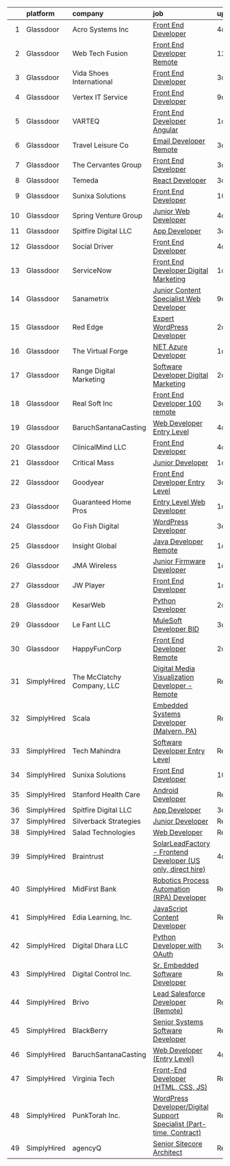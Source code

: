 

|    | platform    | company                    | job                                                                                                                                                                                                                                                                                                                                                                                                                                                                                                                                                                                                                                                                                                                                                                                                                                                                                                | update_time   | location          |
|---:|:------------|:---------------------------|:---------------------------------------------------------------------------------------------------------------------------------------------------------------------------------------------------------------------------------------------------------------------------------------------------------------------------------------------------------------------------------------------------------------------------------------------------------------------------------------------------------------------------------------------------------------------------------------------------------------------------------------------------------------------------------------------------------------------------------------------------------------------------------------------------------------------------------------------------------------------------------------------------|:--------------|:------------------|
|  1 | Glassdoor   | Acro Systems Inc           | [Front End Developer](https://www.glassdoor.com/partner/jobListing.htm?pos=125&ao=1136043&s=58&guid=00000181e6db46579a299f75ba928f2f&src=GD_JOB_AD&t=SR&vt=w&ea=1&cs=1_b1808d74&cb=1657435539395&jobListingId=1007984868055&jrtk=3-0-1g7jdmhk5jigu801-1g7jdmhkli4kg800-2c054230fa284e49-)                                                                                                                                                                                                                                                                                                                                                                                                                                                                                                                                                                                                          | 4d            | Remote            |
|  2 | Glassdoor   | Web Tech Fusion            | [Front End Developer   Remote](https://www.glassdoor.com/partner/jobListing.htm?pos=128&ao=1136043&s=58&guid=00000181e6db46579a299f75ba928f2f&src=GD_JOB_AD&t=SR&vt=w&ea=1&cs=1_3657073a&cb=1657435539395&jobListingId=1007966146198&jrtk=3-0-1g7jdmhk5jigu801-1g7jdmhkli4kg800-ac371e915463b26a-)                                                                                                                                                                                                                                                                                                                                                                                                                                                                                                                                                                                                 | 12d           | Powhatan, VA      |
|  3 | Glassdoor   | Vida Shoes International   | [Front End Developer](https://www.glassdoor.com/partner/jobListing.htm?pos=114&ao=1136043&s=58&guid=00000181e6db46579a299f75ba928f2f&src=GD_JOB_AD&t=SR&vt=w&ea=1&cs=1_61df5864&cb=1657435539390&jobListingId=1007988467146&jrtk=3-0-1g7jdmhk5jigu801-1g7jdmhkli4kg800-5bf3915247fdc10c-)                                                                                                                                                                                                                                                                                                                                                                                                                                                                                                                                                                                                          | 3d            | New York, NY      |
|  4 | Glassdoor   | Vertex IT Service          | [Front End Developer](https://www.glassdoor.com/partner/jobListing.htm?pos=124&ao=1136043&s=58&guid=00000181e6db46579a299f75ba928f2f&src=GD_JOB_AD&t=SR&vt=w&ea=1&cs=1_f9a7c966&cb=1657435539394&jobListingId=1007972762111&jrtk=3-0-1g7jdmhk5jigu801-1g7jdmhkli4kg800-0351729039bb2564-)                                                                                                                                                                                                                                                                                                                                                                                                                                                                                                                                                                                                          | 9d            | Remote            |
|  5 | Glassdoor   | VARTEQ                     | [Front End Developer  Angular ](https://www.glassdoor.com/partner/jobListing.htm?pos=110&ao=1136043&s=58&guid=00000181e6db46579a299f75ba928f2f&src=GD_JOB_AD&t=SR&vt=w&ea=1&cs=1_3f71c058&cb=1657435539390&jobListingId=1007993022639&jrtk=3-0-1g7jdmhk5jigu801-1g7jdmhkli4kg800-256c9565e4a29680-)                                                                                                                                                                                                                                                                                                                                                                                                                                                                                                                                                                                                | 1d            | Remote            |
|  6 | Glassdoor   | Travel   Leisure Co        | [Email Developer   Remote  ](https://www.glassdoor.com/partner/jobListing.htm?pos=123&ao=1136043&s=58&guid=00000181e6db46579a299f75ba928f2f&src=GD_JOB_AD&t=SR&vt=w&cs=1_7606ebd4&cb=1657435539394&jobListingId=1007987719084&jrtk=3-0-1g7jdmhk5jigu801-1g7jdmhkli4kg800-df45235fbaa2db25-)                                                                                                                                                                                                                                                                                                                                                                                                                                                                                                                                                                                                        | 3d            | Orlando, FL       |
|  7 | Glassdoor   | The Cervantes Group        | [Front End Developer](https://www.glassdoor.com/partner/jobListing.htm?pos=107&ao=1136043&s=58&guid=00000181e6db46579a299f75ba928f2f&src=GD_JOB_AD&t=SR&vt=w&ea=1&cs=1_b5448d10&cb=1657435539390&jobListingId=1007987592649&jrtk=3-0-1g7jdmhk5jigu801-1g7jdmhkli4kg800-b47686ae019cd46d-)                                                                                                                                                                                                                                                                                                                                                                                                                                                                                                                                                                                                          | 3d            | San Juan, PR      |
|  8 | Glassdoor   | Temeda                     | [React Developer](https://www.glassdoor.com/partner/jobListing.htm?pos=101&ao=1110586&s=58&guid=00000181e6db46579a299f75ba928f2f&src=GD_JOB_AD&t=SR&vt=w&ea=1&cs=1_2622df1c&cb=1657435539389&jobListingId=1007987835717&cpc=32EE424DE2B657EB&jrtk=3-0-1g7jdmhk5jigu801-1g7jdmhkli4kg800-8efd362505ec4907--6NYlbfkN0Cdyrb_-SYpjIsC7ShR4LTJruqxAexHI1Km_0W0EzpI0TW7AkFEGeTk7U9uX7WBMWb1CWLmVDScP2RJSem67pTjIBS85lMR3Q5ouUbMkiy_LRrLkg7-D_GAFZ8XWoE2sRqttQSVBGEsw8VcgNib9Vr_mkOGZsgAQpXdyOzA8QJAfRVqH_jUMU4pKXOkLqM2Zfwo4L4bUNA90c6g1sgRE3uMjXcFCpjs9-Z0Cj-qn0dMsCaNPQpJyHGrvCob_7XSVI2RkqcVD4r58DmzShURooG8BwT2yTrheltuzg50aQHGRXXyWhskDZJnBMlhRpbU8GQouITcb5_MFOt2_3iPbU-cC1Uw2h6Po7e2TgbCbWUMPoDOAsxL9fnuVeFY2T5yozcZzkraI5SCm7aAlSjBKWPJn-GutIRpSQtR0koVyuuTsOhTV6dX27rt_tk-tQr6r68-44-Zdla637BmN5GISb38FpjIwCBi0vujXXoAH_24EH-UsnKu_ljU)                                                         | 3d            | Remote            |
|  9 | Glassdoor   | Sunixa Solutions           | [Front End Developer](https://www.glassdoor.com/partner/jobListing.htm?pos=112&ao=1136043&s=58&guid=00000181e6db46579a299f75ba928f2f&src=GD_JOB_AD&t=SR&vt=w&ea=1&cs=1_62f207f7&cb=1657435539390&jobListingId=1007970648214&jrtk=3-0-1g7jdmhk5jigu801-1g7jdmhkli4kg800-927905d2276c2a38-)                                                                                                                                                                                                                                                                                                                                                                                                                                                                                                                                                                                                          | 10d           | Remote            |
| 10 | Glassdoor   | Spring Venture Group       | [Junior Web Developer](https://www.glassdoor.com/partner/jobListing.htm?pos=102&ao=1110586&s=58&guid=00000181e6db46579a299f75ba928f2f&src=GD_JOB_AD&t=SR&vt=w&ea=1&cs=1_25cde53a&cb=1657435539389&jobListingId=1007985268690&cpc=8795CF9063CD573D&jrtk=3-0-1g7jdmhk5jigu801-1g7jdmhkli4kg800-9a4c40f2bd76b41d--6NYlbfkN0AUV8ckJCZpihDIp9yWL2Ht6_QwQ25bEr4ZP34XnC9KfX8kSgy31A9Cp8T8gUsBqtPVM1xvkDojzQjfd9UW1i8ppIw6oH2EePhe9t9C72VZZla92QAENyMRH4oHcSBRbDhc-0Ak4P0IbUpWRgyFRqDw7w_3AoDdXgZaNPG1GkN09NHmrt7Br0izeRjMZw8RFnQdmEHabPy8CqZCLtMYMhQ_WUEj0v05ZDIofVvdeiljznDSBKf1MFeYpmZM-GnirJ-RSyt46OtRrd9QCBVXLDxtUr5CC2fA8OztHMD56gTBy8JbbnSjzcoz6GUibdJDEeUmd_XppgBBvvaxOH3Kzf4QcFPWNKDbB_dBLspx8fcm1k2U_sSHETqFPLvlRVFrvhHmYpw_2HPvGsJpx2jjTwEzaEl0UIsdWmCYUir3reqARcY1wtf_B4JN-LmDnntANRmb1GWMaV2woOiz3GvB2jNw7KPU8FL4w5UD-7d4xGeeIh6aCXI6ODoL)                                                    | 4d            | Remote            |
| 11 | Glassdoor   | Spitfire Digital LLC       | [App Developer](https://www.glassdoor.com/partner/jobListing.htm?pos=106&ao=1136043&s=58&guid=00000181e6db46579a299f75ba928f2f&src=GD_JOB_AD&t=SR&vt=w&ea=1&cs=1_c916246b&cb=1657435539390&jobListingId=1007988178173&jrtk=3-0-1g7jdmhk5jigu801-1g7jdmhkli4kg800-388a4b3129528d60-)                                                                                                                                                                                                                                                                                                                                                                                                                                                                                                                                                                                                                | 3d            | Remote            |
| 12 | Glassdoor   | Social Driver              | [Front End Developer](https://www.glassdoor.com/partner/jobListing.htm?pos=115&ao=1136043&s=58&guid=00000181e6db46579a299f75ba928f2f&src=GD_JOB_AD&t=SR&vt=w&ea=1&cs=1_e6e254c7&cb=1657435539391&jobListingId=1007986179702&jrtk=3-0-1g7jdmhk5jigu801-1g7jdmhkli4kg800-aef14023c3e69c6c-)                                                                                                                                                                                                                                                                                                                                                                                                                                                                                                                                                                                                          | 4d            | Washington, DC    |
| 13 | Glassdoor   | ServiceNow                 | [Front End Developer  Digital Marketing](https://www.glassdoor.com/partner/jobListing.htm?pos=109&ao=1136043&s=58&guid=00000181e6db46579a299f75ba928f2f&src=GD_JOB_AD&t=SR&vt=w&cs=1_bbc31137&cb=1657435539390&jobListingId=1007993814943&jrtk=3-0-1g7jdmhk5jigu801-1g7jdmhkli4kg800-f242b1da3e2f553c-)                                                                                                                                                                                                                                                                                                                                                                                                                                                                                                                                                                                            | 1d            | Santa Clara, CA   |
| 14 | Glassdoor   | Sanametrix                 | [Junior Content Specialist Web Developer](https://www.glassdoor.com/partner/jobListing.htm?pos=103&ao=1110586&s=58&guid=00000181e6db46579a299f75ba928f2f&src=GD_JOB_AD&t=SR&vt=w&ea=1&cs=1_fe6e1bc9&cb=1657435539389&jobListingId=1007973297537&cpc=9908D8D4413DBB8A&jrtk=3-0-1g7jdmhk5jigu801-1g7jdmhkli4kg800-feec02afaefe8624--6NYlbfkN0CyQKdz8_lqdlgY-c-amsQST66Z8QjChsyYA8vzcGklWI54h1yaGRml5nZ8zCgFfjIOgXqhSjZJh-skiC2lxW7_58zFCYC9iOM41XfcBEeYvAm8MLwOfNCGc_AfJgoz_-CfSctcH7JyVepqvnLvBLKN7lNiOXCdOssTUdVoJKo22ca9fUqE-emWbrCvLmsIfImEg2n4jBPVeE7D6EIr61K3flfHjVx0llHz3mlcqWzsRq1z1S_bEQv3FgjKvT0cLBpcIYa6xkBOZg2SBDIOebTSmBW5lqF9YSrzCqJDKFGO3zJgPY7rQB_lT0RHIGTTdnRD9AcX2D-oJLm1HDM9fPRHXn86iFttFqyh6s_R4IvrkTGLI2C3uuIi0B9so2Jn-O12whr_zIjldBJzRYyimyPdZA-XcYMzZ7OToxL6DEc-81GsZSYr9_xp2VgVDyTc7zLMwKAvZKJjGZmXQQ9FSOY-8kEN9-k9OspgnAzPbNB8T1sM_VjvpNO4vcwRXCb696qaiL1BxGg4LqyqojSF_X5Q) | 9d            | Remote            |
| 15 | Glassdoor   | Red Edge                   | [Expert WordPress Developer](https://www.glassdoor.com/partner/jobListing.htm?pos=119&ao=1136043&s=58&guid=00000181e6db46579a299f75ba928f2f&src=GD_JOB_AD&t=SR&vt=w&ea=1&cs=1_9f8b896b&cb=1657435539394&jobListingId=1007989348181&jrtk=3-0-1g7jdmhk5jigu801-1g7jdmhkli4kg800-fd6e0e233cc3c74c-)                                                                                                                                                                                                                                                                                                                                                                                                                                                                                                                                                                                                   | 2d            | Arlington, VA     |
| 16 | Glassdoor   | The Virtual Forge          | [ NET Azure Developer](https://www.glassdoor.com/partner/jobListing.htm?pos=120&ao=1136043&s=58&guid=00000181e6db46579a299f75ba928f2f&src=GD_JOB_AD&t=SR&vt=w&ea=1&cs=1_c5d7baf7&cb=1657435539394&jobListingId=1007992992525&jrtk=3-0-1g7jdmhk5jigu801-1g7jdmhkli4kg800-9822310e2039dc8f-)                                                                                                                                                                                                                                                                                                                                                                                                                                                                                                                                                                                                         | 1d            | Remote            |
| 17 | Glassdoor   | Range Digital Marketing    | [Software Developer   Digital Marketing](https://www.glassdoor.com/partner/jobListing.htm?pos=122&ao=1136043&s=58&guid=00000181e6db46579a299f75ba928f2f&src=GD_JOB_AD&t=SR&vt=w&ea=1&cs=1_6685b2f5&cb=1657435539394&jobListingId=1007989969046&jrtk=3-0-1g7jdmhk5jigu801-1g7jdmhkli4kg800-dbcfff4d302f154b-)                                                                                                                                                                                                                                                                                                                                                                                                                                                                                                                                                                                       | 2d            | Remote            |
| 18 | Glassdoor   | Real Soft  Inc             | [Front End Developer   100  remote](https://www.glassdoor.com/partner/jobListing.htm?pos=104&ao=1110586&s=58&guid=00000181e6db46579a299f75ba928f2f&src=GD_JOB_AD&t=SR&vt=w&ea=1&cs=1_892c9c3e&cb=1657435539390&jobListingId=1007987248350&cpc=2CAED5C921A5F994&jrtk=3-0-1g7jdmhk5jigu801-1g7jdmhkli4kg800-06d8fc7f39379744--6NYlbfkN0DiQIiDHDK-hQubne5EGaja-6KWeX3s4TLCkt3ADUaSLMlLPfpfJJ3bm-5w7QVCX0i2qkG4ZCoAZBVi32g5pFCE2beQCaF78-mNhyuDkaHqqddfnm-46sh9bE1oSF1V_iPHGgwv5ZCpb4ahua7SpkRJpN71KWn2xtmz1MezwMJ5UgD10PTA4wxECbKd_8hQ41elO2_mXG4NIM-hLs4iYmTdN1-hBbO2ff1O99rNFTUAwvhaiXbJ1rniBbmwiRHnHYDZKAPDNabnHX7XmFavm9QG-xgOQdcjNzhXwHWixWpF4zP6KnNv6nXmkL5KUszznTvnKUGC-EZQmyTE9IfTnF7j_CvLXPvv81Xc_23nw6jbn15B_uksRUFQM_mJDoXT73L8GBxze_IjLOBlw2PJMSjxqzqmv5y05bchTutRLYbtteTzLUUHcm7_4Rga9VLMXLyC2eeH6QXl3Ykm6Ld4-vfrqMMbvfHtCYEoVzorIKkVpmqgw0zJn4Q9Xea4BOXO0p5-aXU1qo_L_Ij3F2UzwzxH)       | 3d            | Remote            |
| 19 | Glassdoor   | BaruchSantanaCasting       | [Web Developer  Entry Level ](https://www.glassdoor.com/partner/jobListing.htm?pos=108&ao=1136043&s=58&guid=00000181e6db46579a299f75ba928f2f&src=GD_JOB_AD&t=SR&vt=w&ea=1&cs=1_d3bd5813&cb=1657435539390&jobListingId=1007985203483&jrtk=3-0-1g7jdmhk5jigu801-1g7jdmhkli4kg800-c091058923493a14-)                                                                                                                                                                                                                                                                                                                                                                                                                                                                                                                                                                                                  | 4d            | Montclair, NJ     |
| 20 | Glassdoor   | ClinicalMind  LLC          | [Front End Developer](https://www.glassdoor.com/partner/jobListing.htm?pos=130&ao=1136043&s=58&guid=00000181e6db46579a299f75ba928f2f&src=GD_JOB_AD&t=SR&vt=w&ea=1&cs=1_b17f0a47&cb=1657435539396&jobListingId=1007986455955&jrtk=3-0-1g7jdmhk5jigu801-1g7jdmhkli4kg800-158fe0b3f70d71e4-)                                                                                                                                                                                                                                                                                                                                                                                                                                                                                                                                                                                                          | 4d            | New York, NY      |
| 21 | Glassdoor   | Critical Mass              | [Junior Developer](https://www.glassdoor.com/partner/jobListing.htm?pos=127&ao=1136043&s=58&guid=00000181e6db46579a299f75ba928f2f&src=GD_JOB_AD&t=SR&vt=w&ea=1&cs=1_c8ba18f3&cb=1657435539395&jobListingId=1007993416337&jrtk=3-0-1g7jdmhk5jigu801-1g7jdmhkli4kg800-bcef094ffd0df333-)                                                                                                                                                                                                                                                                                                                                                                                                                                                                                                                                                                                                             | 1d            | Chicago, IL       |
| 22 | Glassdoor   | Goodyear                   | [Front End Developer   Entry Level](https://www.glassdoor.com/partner/jobListing.htm?pos=111&ao=1136043&s=58&guid=00000181e6db46579a299f75ba928f2f&src=GD_JOB_AD&t=SR&vt=w&cs=1_92e333e1&cb=1657435539390&jobListingId=1007987717192&jrtk=3-0-1g7jdmhk5jigu801-1g7jdmhkli4kg800-ff8d65613afcfe00-)                                                                                                                                                                                                                                                                                                                                                                                                                                                                                                                                                                                                 | 3d            | Fayetteville, NC  |
| 23 | Glassdoor   | Guaranteed Home Pros       | [Entry Level Web Developer](https://www.glassdoor.com/partner/jobListing.htm?pos=117&ao=1136043&s=58&guid=00000181e6db46579a299f75ba928f2f&src=GD_JOB_AD&t=SR&vt=w&ea=1&cs=1_d29c2db5&cb=1657435539391&jobListingId=1007993455281&jrtk=3-0-1g7jdmhk5jigu801-1g7jdmhkli4kg800-b7e3a29c53e69f7f-)                                                                                                                                                                                                                                                                                                                                                                                                                                                                                                                                                                                                    | 1d            | Los Angeles, CA   |
| 24 | Glassdoor   | Go Fish Digital            | [WordPress Developer](https://www.glassdoor.com/partner/jobListing.htm?pos=118&ao=1136043&s=58&guid=00000181e6db46579a299f75ba928f2f&src=GD_JOB_AD&t=SR&vt=w&ea=1&cs=1_f58ed544&cb=1657435539393&jobListingId=1007988520738&jrtk=3-0-1g7jdmhk5jigu801-1g7jdmhkli4kg800-f0fe7ee17a3b93aa-)                                                                                                                                                                                                                                                                                                                                                                                                                                                                                                                                                                                                          | 3d            | Remote            |
| 25 | Glassdoor   | Insight Global             | [Java Developer   Remote](https://www.glassdoor.com/partner/jobListing.htm?pos=105&ao=1110586&s=58&guid=00000181e6db46579a299f75ba928f2f&src=GD_JOB_AD&t=SR&vt=w&ea=1&cs=1_f417d5b9&cb=1657435539390&jobListingId=1007992873723&cpc=2CAED5C921A5F994&jrtk=3-0-1g7jdmhk5jigu801-1g7jdmhkli4kg800-64050de098f3da8e--6NYlbfkN0BKkHZu3wF05EeDimN_p6sYpKCMArvwa95YdH7UpkaBCobj99dZAfyu9JevU964-bKuHp3JXlOwvHcpn8Xb9usLi1FzxdFOqbmWqX_mUYmiTJAP5frRYYY19mm9qd-wTpZogHKm9QUL6S0F2qODd0inju6XSQ7uvRcM5EmCIgBjJ2oNdOL0O7bvauh8HA7nsS8aUXy38kgNmZ3nQy4uF5hk4jCmtyzj_UBfd09eFPX89YFnpBvBTXZxuUbg8b0UYEOcZgaj_4lDNQ3Gx8KflGreoGZGr7Zk0hbIMYHGntJWuSSnYg0K8o2ZV8x6FMzB9CJLDbr5DDnUlJmwp3uDrQEpTj-W01_56pk90ehcebHCgZ_LKf26etz_Ghvah7PrXEtKHNUxIG5NoB_4voBl7AbaNtXnm3ZRa-RIqCtff8kIlEBx6E51n17F5lgCF3r4C0B3NjLI1Eg7OKzBAgjifPG4wDpeTSBvLZoLzSJCx2Jk_HjfQ8rOR_sdtI1HYRJgrkVjCopnnBC0bQ%3D%3D)                     | 1d            | Remote            |
| 26 | Glassdoor   | JMA Wireless               | [Junior Firmware Developer](https://www.glassdoor.com/partner/jobListing.htm?pos=129&ao=1136043&s=58&guid=00000181e6db46579a299f75ba928f2f&src=GD_JOB_AD&t=SR&vt=w&ea=1&cs=1_4c70cf49&cb=1657435539395&jobListingId=1007993200569&jrtk=3-0-1g7jdmhk5jigu801-1g7jdmhkli4kg800-9eb137a6af34dece-)                                                                                                                                                                                                                                                                                                                                                                                                                                                                                                                                                                                                    | 1d            | Plano, TX         |
| 27 | Glassdoor   | JW Player                  | [Front End Developer](https://www.glassdoor.com/partner/jobListing.htm?pos=113&ao=1136043&s=58&guid=00000181e6db46579a299f75ba928f2f&src=GD_JOB_AD&t=SR&vt=w&ea=1&cs=1_707f5855&cb=1657435539390&jobListingId=1007993259834&jrtk=3-0-1g7jdmhk5jigu801-1g7jdmhkli4kg800-f3e15b13d62a4e0c-)                                                                                                                                                                                                                                                                                                                                                                                                                                                                                                                                                                                                          | 1d            | New York, NY      |
| 28 | Glassdoor   | KesarWeb                   | [Python Developer](https://www.glassdoor.com/partner/jobListing.htm?pos=121&ao=1136043&s=58&guid=00000181e6db46579a299f75ba928f2f&src=GD_JOB_AD&t=SR&vt=w&ea=1&cs=1_3c047de9&cb=1657435539394&jobListingId=1007990602754&jrtk=3-0-1g7jdmhk5jigu801-1g7jdmhkli4kg800-321cf4661b28ba15-)                                                                                                                                                                                                                                                                                                                                                                                                                                                                                                                                                                                                             | 2d            | Seattle, WA       |
| 29 | Glassdoor   | Le Fant LLC                | [MuleSoft Developer  BID ](https://www.glassdoor.com/partner/jobListing.htm?pos=116&ao=1136043&s=58&guid=00000181e6db46579a299f75ba928f2f&src=GD_JOB_AD&t=SR&vt=w&ea=1&cs=1_a3ca5c3d&cb=1657435539391&jobListingId=1007987577379&jrtk=3-0-1g7jdmhk5jigu801-1g7jdmhkli4kg800-cea260f5062cfe0d-)                                                                                                                                                                                                                                                                                                                                                                                                                                                                                                                                                                                                     | 3d            | Remote            |
| 30 | Glassdoor   | HappyFunCorp               | [Front End Developer   Remote](https://www.glassdoor.com/partner/jobListing.htm?pos=126&ao=1136043&s=58&guid=00000181e6db46579a299f75ba928f2f&src=GD_JOB_AD&t=SR&vt=w&ea=1&cs=1_b1b3b3a4&cb=1657435539395&jobListingId=1007991628582&jrtk=3-0-1g7jdmhk5jigu801-1g7jdmhkli4kg800-a4d3c484e16d9e7c-)                                                                                                                                                                                                                                                                                                                                                                                                                                                                                                                                                                                                 | 2d            | Remote            |
| 31 | SimplyHired | The McClatchy Company, LLC | [Digital Media Visualization Developer - Remote](https://www.simplyhired.com/job/TbAvJ-ncDC3gRue2cYVeF0yYvXuDnrUfRcnujruNXuOdQcnOxN2JmA?q=digital+developer)                                                                                                                                                                                                                                                                                                                                                                                                                                                                                                                                                                                                                                                                                                                                       | Recently      | Remote            |
| 32 | SimplyHired | Scala                      | [Embedded Systems Developer (Malvern, PA)](https://www.simplyhired.com/job/Fu6ZDWaKje5e-i2VfXNVVHDzjWoU1PGkP1tlf2AIXagwxOdkNr4p-g?q=digital+developer)                                                                                                                                                                                                                                                                                                                                                                                                                                                                                                                                                                                                                                                                                                                                             | Recently      | Malvern, PA       |
| 33 | SimplyHired | Tech Mahindra              | [Software Developer Entry Level](https://www.simplyhired.com/job/ZaLzIxHveWyzZm1e9H0m64itZuPzaVmJsK7iYyWousA_yAjDYuH0pw?q=digital+developer)                                                                                                                                                                                                                                                                                                                                                                                                                                                                                                                                                                                                                                                                                                                                                       | Recently      | Dallas, TX        |
| 34 | SimplyHired | Sunixa Solutions           | [Front End Developer](https://www.simplyhired.com/job/UVRiy-KBZTDk0atF6uo1s9tKkHwdF6bAVBSbt0VN_DLC8LPJotL_xQ?q=digital+developer)                                                                                                                                                                                                                                                                                                                                                                                                                                                                                                                                                                                                                                                                                                                                                                  | 10d           | Remote            |
| 35 | SimplyHired | Stanford Health Care       | [Android Developer](https://www.simplyhired.com/job/bixntMy0ujDioU4BjtZEEvVL_r_XDW95SQ5woSmxcbcU1YTvBsekZQ?q=digital+developer)                                                                                                                                                                                                                                                                                                                                                                                                                                                                                                                                                                                                                                                                                                                                                                    | Recently      | Palo Alto, CA     |
| 36 | SimplyHired | Spitfire Digital LLC       | [App Developer](https://www.simplyhired.com/job/LsxVycD1N9c1ABN6Ixrk-YRzD9FXHT9TisMT2SF8JrAZiDrg5KtAVg?q=digital+developer)                                                                                                                                                                                                                                                                                                                                                                                                                                                                                                                                                                                                                                                                                                                                                                        | 3d            | Remote            |
| 37 | SimplyHired | Silverback Strategies      | [Junior Developer](https://www.simplyhired.com/job/pT9TDf9HrI_Qg0Vc9wd2hKYESPoJh8WCLH0uy3543lFj1H5fKINvxw?q=digital+developer)                                                                                                                                                                                                                                                                                                                                                                                                                                                                                                                                                                                                                                                                                                                                                                     | Recently      | Remote            |
| 38 | SimplyHired | Salad Technologies         | [Web Developer](https://www.simplyhired.com/job/fEMPgcKNxpB0cCe-jDu1MB6uMKhqgkk1q_c6S4LV1jYvW-eFPXhMzQ?q=digital+developer)                                                                                                                                                                                                                                                                                                                                                                                                                                                                                                                                                                                                                                                                                                                                                                        | Recently      | Remote            |
| 39 | SimplyHired | Braintrust                 | [SolarLeadFactory - Frontend Developer (US only, direct hire)](https://www.simplyhired.com/job/kCbioSoo_RdYMrP22Fzj8KA_gwXTP6zWS_j_1dZOgTXLTNpOhnMXKw?q=digital+developer)                                                                                                                                                                                                                                                                                                                                                                                                                                                                                                                                                                                                                                                                                                                         | 4d            | San Francisco, CA |
| 40 | SimplyHired | MidFirst Bank              | [Robotics Process Automation (RPA) Developer](https://www.simplyhired.com/job/5glef95-XLZwfntjiHRk2FNyXpYVYEVMbjyEFNJQNj81czgPJS5X9Q?q=digital+developer)                                                                                                                                                                                                                                                                                                                                                                                                                                                                                                                                                                                                                                                                                                                                          | Recently      | Oklahoma City, OK |
| 41 | SimplyHired | Edia Learning, Inc.        | [JavaScript Content Developer](https://www.simplyhired.com/job/Fa_BeO1h2On19_7VY24KT32pmKedGuVPaW516yPqzFjB8UpScGX71w?q=digital+developer)                                                                                                                                                                                                                                                                                                                                                                                                                                                                                                                                                                                                                                                                                                                                                         | Recently      | Remote            |
| 42 | SimplyHired | Digital Dhara LLC          | [Python Developer with OAuth](https://www.simplyhired.com/job/AMCQxhcVvwhYjNHKej79arBf7T8J3LuRclONOzwnmQiqn-_pHZW5sA?q=digital+developer)                                                                                                                                                                                                                                                                                                                                                                                                                                                                                                                                                                                                                                                                                                                                                          | 3d            | Remote            |
| 43 | SimplyHired | Digital Control Inc.       | [Sr. Embedded Software Developer](https://www.simplyhired.com/job/PboyWzsAqElCiwpTQIQUz4_atthVnWvZnpuytS7xdHrqWLCo0i1SKw?q=digital+developer)                                                                                                                                                                                                                                                                                                                                                                                                                                                                                                                                                                                                                                                                                                                                                      | Recently      | Kent, WA          |
| 44 | SimplyHired | Brivo                      | [Lead Salesforce Developer (Remote)](https://www.simplyhired.com/job/cix-xk0AUi4yVtduad8-DyUsAKG6Wzf-ymS7IL3hDnCfXCTeM4pTMQ?q=digital+developer)                                                                                                                                                                                                                                                                                                                                                                                                                                                                                                                                                                                                                                                                                                                                                   | Recently      | Bethesda, MD      |
| 45 | SimplyHired | BlackBerry                 | [Senior Systems Software Developer](https://www.simplyhired.com/job/PhJHZf4I2K7OhS334XumQNOqsGrTyQmExnRVoXbzH4weqXLfgLL67Q?q=digital+developer)                                                                                                                                                                                                                                                                                                                                                                                                                                                                                                                                                                                                                                                                                                                                                    | Recently      | Novi, MI          |
| 46 | SimplyHired | BaruchSantanaCasting       | [Web Developer (Entry Level)](https://www.simplyhired.com/job/qCWU0h2n3bUnFfCNfUmWRcb0Ru-NXZg3zCEqYc-bTbeLPQwqhr9zBg?q=digital+developer)                                                                                                                                                                                                                                                                                                                                                                                                                                                                                                                                                                                                                                                                                                                                                          | 4d            | Montclair, NJ     |
| 47 | SimplyHired | Virginia Tech              | [Front-End Developer (HTML, CSS, JS)](https://www.simplyhired.com/job/keAfqIr0PwX6rJzkJtSBcYqg5-enp1GvCWpSiIOx748XoXh6gwXx7w?q=digital+developer)                                                                                                                                                                                                                                                                                                                                                                                                                                                                                                                                                                                                                                                                                                                                                  | Recently      | Remote            |
| 48 | SimplyHired | PunkTorah Inc.             | [WordPress Developer/Digital Support Specialist (Part-time, Contract)](https://www.simplyhired.com/job/0I65iUr3JKSVivmX2M0gOEANo4xYYhF-yGJTcAqpEvIe3djIBINANQ?q=digital+developer)                                                                                                                                                                                                                                                                                                                                                                                                                                                                                                                                                                                                                                                                                                                 | Recently      | Remote            |
| 49 | SimplyHired | agencyQ                    | [Senior Sitecore Architect](https://www.simplyhired.com/job/R2QlpVjc-O74SnpsDE3n2gAwdZjKN0i2yFklUU9k7DMNUizUgp8Kzw?q=digital+developer)                                                                                                                                                                                                                                                                                                                                                                                                                                                                                                                                                                                                                                                                                                                                                            | Recently      | Remote            |
